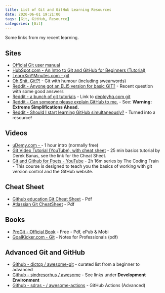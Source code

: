 ```yaml
---
title: List of Git and GitHub Learning Resources
date: 2020-06-01 19:21:00
tags: [Git, GitHub, Resource]
categories: [Git]
---
```


Some links from my recent learning.

## Sites

- [Official Git user manual](https://git-scm.com/docs/user-manual.html)
- [HubSpot.com - An Intro to Git and GitHub for Beginners (Tutorial)](https://product.hubspot.com/blog/git-and-github-tutorial-for-beginners)
- [LearnXinYMinutes.com - git](https://learnxinyminutes.com/docs/git/)
- [Oh Shit, Git!?!](http://ohshitgit.com/) - Git with humour (including swearwords)
- [Reddit - Anyone got an ELI5 version for basic GIT?](https://www.reddit.com/r/learnprogramming/comments/al0ebi/anyone_got_an_eli5_version_for_basic_git/) - Recent question with some good answers
- [Reddit - a bunch of git tutorials](https://www.reddit.com/r/learnprogramming/comments/bj1mcj/a_bunch_of_free_git_tutorials/) - Link to [deployhq.com git](https://www.deployhq.com/git)
- [Reddit - Can someone please explain GitHub to me.](https://www.reddit.com/r/learnprogramming/comments/fn46ga/can_someone_please_explain_github_to_me/) - See: **Warning: Extreme Simplifications Ahead.**
- [Reddit - Should I start learning GitHub simultaneously?](https://www.reddit.com/r/learnprogramming/comments/g7eb4a/should_i_start_learning_github_simultaneously/) - Turned into a resource!

## Videos

- [uDemy.com - ](https://www.udemy.com/intro-to-git/) - 1 hour intro (normally free)
- [Git Video Tutorial (YouTube), with cheat sheet](https://youtu.be/r63f51ce84A) - 25 min basics tutorial by Derek Banas, see the link for the Cheat Sheet. 
- [Git and Github for Poets - YouTube](https://www.youtube.com/playlist?list=PLRqwX-V7Uu6ZF9C0YMKuns9sLDzK6zoiV) - 2h 16m series by The Coding Train - This course is designed to teach you the basics of working with git version control and the GitHub website.


## Cheat Sheet

- [Github education Git Cheat Sheet](https://education.github.com/git-cheat-sheet-education.pdf) - Pdf
- [Atlassian Git CheatSheet](https://www.atlassian.com/git/tutorials/atlassian-git-cheatsheet) - Pdf

## Books

- [ProGit - Official Book](https://git-scm.com/book/en/v2) - Free - Pdf, ePub & Mobi
- [GoalKicker.com - Git](https://goalkicker.com/GitBook/) - Notes for Professionals (pdf)

## Advanced Git and GitHub

- [Github - dictcp / awesome-git](https://github.com/dictcp/awesome-git) - curated list from a beginner to advanced
- [Github - sindresorhus / awesome](https://github.com/sindresorhus/awesome#Development-Environment) - See links under **Development Environment**
- [Github - sdras - / awesome-actions](https://github.com/sdras/awesome-actions) - GitHub Actions (Advanced)
